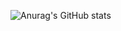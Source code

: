 ![Anurag's GitHub stats](https://github-readme-stats.vercel.app/api?username=raufGarayev&show_icons=true&theme=gruvbox)

